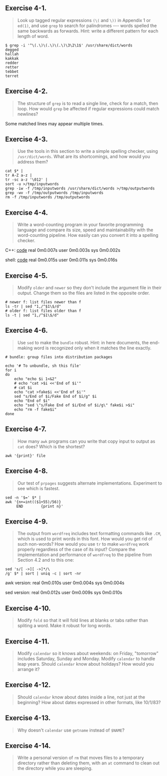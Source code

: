 ## Exercise 4-1.
> Look up tagged regular expressions `(\(` and `\))` in Appendix 1 or `ed(1)`, and use `grep` to search for palindromes --- words spelled the same backwards as forwards. Hint: write a different pattern for each length of word.

```
$ grep -i '^\(.\)\(.\)\(.\)\3\2\1$' /usr/share/dict/words
degged
hallah
kakkak
redder
retter
tebbet
terret
```

## Exercise 4-2.
> The structure of `grep` is to read a single line, check for a match, then loop. How would `grep` be affected if regular expressions could match newlines?

Some matched lines may appear multiple times.

## Exercise 4-3.
> Use the tools in this section to write a simple spelling checker, using `/usr/dict/words`. What are its shortcomings, and how would you address them?

```
cat $* |
tr A-Z a-z |
tr -sc a-z '\012' |
sort -u >/tmp/inputwords
grep -iw -f /tmp/inputwords /usr/share/dict/words >/tmp/outputwords
grep -wv -f /tmp/outputwords /tmp/inputwords  
rm -f /tmp/inputwords /tmp/outputwords
```

## Exercise 4-4.
> Write a word-counting program in your favorite programming language and compare its size, speed and maintainability with the word-counting pipeline. How easily can you convert it into a spelling checker.

C++: [code](/wc.app)
real	0m0.007s
user	0m0.003s
sys	0m0.002s

shell: [code](/wc)
real	0m0.015s
user	0m0.011s
sys	0m0.016s

## Exercise 4-5.
> Modify `older` and `newer` so they don't include the argument file in their output. Change them so the files are listed in the opposite order.

```
# newer f: list files newer than f
ls -tr | sed "1,/^$1\$/d"
# older f: list files older than f
ls -t | sed "1,/^$1\$/d"
```

## Exercise 4-6.
> Use `sed` to make the `bundle` robust. Hint: in here documents, the end-making word is recognized only when it matches the line exactly.

```
# bundle: group files into distribution packages

echo '# To unbundle, sh this file'
for i
do
    echo "echo $i 1<&2"
    # echo "cat >$i <<'End of $i'"
    # cat $i
    echo "cat >fake$i <<'End of $i'"
    sed "s/End of $i/Fake End of $i/g" $i
    echo "End of $i"
    echo "sed \"s/Fake End of $i/End of $i/g\" fake$i >$i"
    echo "rm -f fake$i"
done
```

## Exercise 4-7.
> How many `awk` programs can you write that copy input to output as `cat` does? Which is the shortest?

```
awk '{print}' file
```

## Exercise 4-8.
> Our test of `prpages` suggests alternate implementations. Experiment to see which is fastest.

```
sed -n '$=' $* |
awk '{n+=int(($1+55)/56)}
     END        {print n}'
```

## Exercise 4-9.
> The output from `wordfreq` includes text formatting commands like `.CM`, which is used to print words in this font. How would you get rid of such non-words? How would you use `tr` to make `wordfreq` work properly regardless of the case of its input? Compare the implementation and performance of `wordfreq` to the pipeline from Section 4.2 and to this one:
```
sed 's/[ ->][ ->]*/\
/g' $* | sort | uniq -c | sort -nr
```

awk version:
real	0m0.010s
user	0m0.004s
sys	0m0.004s

sed version:
real	0m0.012s
user	0m0.009s
sys	0m0.010s

## Exercise 4-10.
> Modify `fold` so that it will fold lines at blanks or tabs rather than spliting a word. Make it robust for long words.

## Exercise 4-11.
> Modify `calendar` so it knows about weekends: on Friday, "tomorrow" includes Saturday, Sunday and Monday. Modify `calendar` to handle leap years. Should `calendar` know about holidays? How would you arrange it?

## Exercise 4-12.
> Should `calendar` know about dates inside a line, not just at the beginning? How about dates expressed in other formats, like 10/1/83?

## Exercise 4-13.
> Why doesn't `calendar` use `getname` instead of `$NAME`?

## Exercise 4-14.
> Write a personal version of `rm` that moves files to a temporary directory rather than deleting them, with an `at` command to clean out the directory while you are sleeping.

